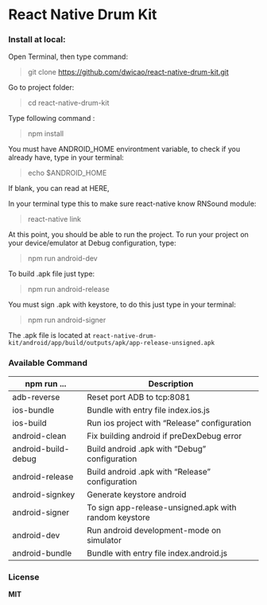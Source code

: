 # React Native Drum Kit
### Install at local:
Open Terminal, then type command:  
> git clone https://github.com/dwicao/react-native-drum-kit.git

Go to project folder:
> cd react-native-drum-kit

Type following command :  
> npm install  

You must have ANDROID_HOME environtment variable, to check if you already have, type in your terminal:  
> echo $ANDROID_HOME  

If blank, you can read at HERE,

In your terminal type this to make sure react-native know RNSound module:  
> react-native link

At this point, you should be able to run the project.
To run your project on your device/emulator at Debug configuration, type:
> npm run android-dev

To build .apk file just type:  
> npm run android-release  

You must sign .apk with keystore, to do this just type in your terminal:  
> npm run android-signer

The .apk file is located at `react-native-drum-kit/android/app/build/outputs/apk/app-release-unsigned.apk`


###  Available Command  

| npm run ... | Description |
| --- | --- |
| adb-reverse | Reset port ADB to tcp:8081 |
| ios-bundle | Bundle with entry file index.ios.js |
| ios-build  | Run ios project with “Release” configuration |
| android-clean | Fix building android if preDexDebug error |
| android-build-debug | Build android .apk with “Debug” configuration |
| android-release  | Build android .apk with “Release” configuration  |
| android-signkey  | Generate keystore android  |
| android-signer | To sign app-release-unsigned.apk with random keystore |
| android-dev | Run android development-mode on simulator |
| android-bundle | Bundle with entry file index.android.js |
 
 
### License
**MIT**  


